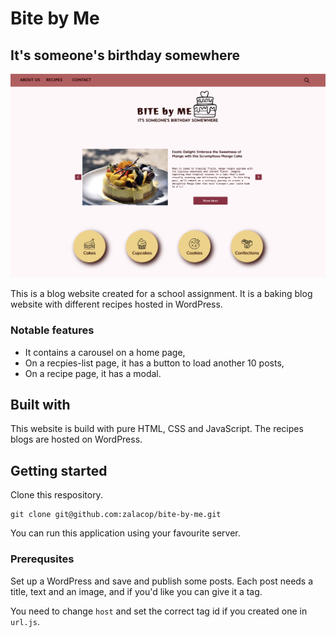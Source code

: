 # Bite by Me

## It's someone's birthday somewhere

![image of homepage](doc/homepage.png)

This is a blog website created for a school assignment. It is a baking blog website with different recipes hosted in WordPress.

### Notable features

- It contains a carousel on a home page,
- On a recpies-list page, it has a button to load another 10 posts,
- On a recipe page, it has a modal.

## Built with

This website is build with pure HTML, CSS and JavaScript. The recipes blogs are hosted on WordPress.

## Getting started

Clone this respository.

```
git clone git@github.com:zalacop/bite-by-me.git
```

You can run this application using your favourite server.

### Prerequsites

Set up a WordPress and save and publish some posts. Each post needs a title, text and an image, and if you'd like you can give it a tag.

You need to change `host` and set the correct tag id if you created one in `url.js`.

